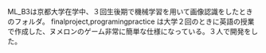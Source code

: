 ML_B3は京都大学在学中、３回生後期で機械学習を用いて画像認識をしたときのフォルダ。
finalproject,programingpractice は大学２回のときに英語の授業で作成した、ヌメロンのゲーム非常に簡単な仕様になっている。３人で開発をした。
